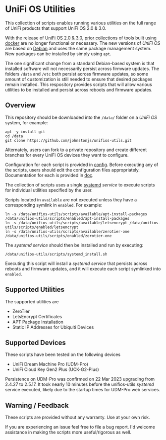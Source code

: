 # UniFi OS Utilities

This collection of scripts enables running various utilities on the full range of
UniFi products that support UniFi OS 2.0 & 3.0.

With the release of [UniFi OS 2.0 & 3.0](https://community.ui.com/releases),
[prior collections](https://github.com/unifi-utilities/unifios-utilities) of tools built using
[docker](https://docker.io) are no longer functional or necessary.  The new versions of 
*UniFi OS* are based on [Debian](https://debian.org) and uses the same package
management system.  New packages can be installed by simply using `apt`.

The one significant change from a standard Debian-based system is that installed
software will not necessarily persist across firmware updates.  The folders `/data` 
and `/etc` both persist across firmware updates, so some amount of customization is
still needed to ensure that desired packages remain installed.  This respository
provides scripts that will allow various utilities to be installed and persist
across reboots and firmware updates.

## Overview

This repository should be downloaded into the `/data/` folder on a *UniFi OS* system,
for example:

```
apt -y install git
cd /data
git clone https://github.com/johnstonjs/unifios-utils.git
```

Alternately, users can fork to a private repository and create different branches
for every UniFi OS devices they want to configure.

Configuration for each script is provided in [config](../config).  Before executing
any of the scripts, users should edit the configuration files appropriately.  Documentation
for each is provided in [doc](../doc).

The collection of scripts uses a single [systemd](https://github.com/systemd/systemd)
*service* to execute scripts for individual utilities specified by the user.

Scripts located in `available` are not executed unless they have a corresponding symlink in `enabled`.  For example:

```
ln -s /data/unifios-utils/scripts/available/apt-install-packages /data/unifios-utils/scripts/enabled/apt-install-packages
ln -s /data/unifios-utils/scripts/available/letsencrypt /data/unifios-utils/scripts/enabled/letsencrypt
ln -s /data/unifios-utils/scripts/available/zerotier-one /data/unifios-utils/scripts/enabled/zerotier-one
```

The *systemd service* should then be installed and run by executing:

```
/data/unifios-utils/scripts/systemd_install.sh
```

Executing this script will install a *systemd service* that persists across reboots
and firmware updates, and it will execute each script symlinked into `enabled`.

## Supported Utilities

The supported utilities are
- ZeroTier
- LetsEncrypt Certificates
- APT Package Installation
- Static IP Addresses for Ubiquiti Devices

## Supported Devices

These scripts have been tested on the following devices

- UniFi Dream Machine Pro (UDM-Pro)
- UniFi Cloud Key Gen2 Plus (UCK-G2-Plus)

Persistence on UDM-Pro was confirmed on 22 Mar 2023 upgrading from 2.4.27 to 2.5.17.
It took nearly 10 minutes before the unifios-utils *systemd* service executed, likely
due to the startup times for UDM-Pro web services.

## Warning / Feedback

These scripts are provided without any warranty.  Use at your own risk.

If you are experiencing an issue feel free to file a bug report.  I'd welcome
assistance in making the scripts more useful/rigorous as well.
